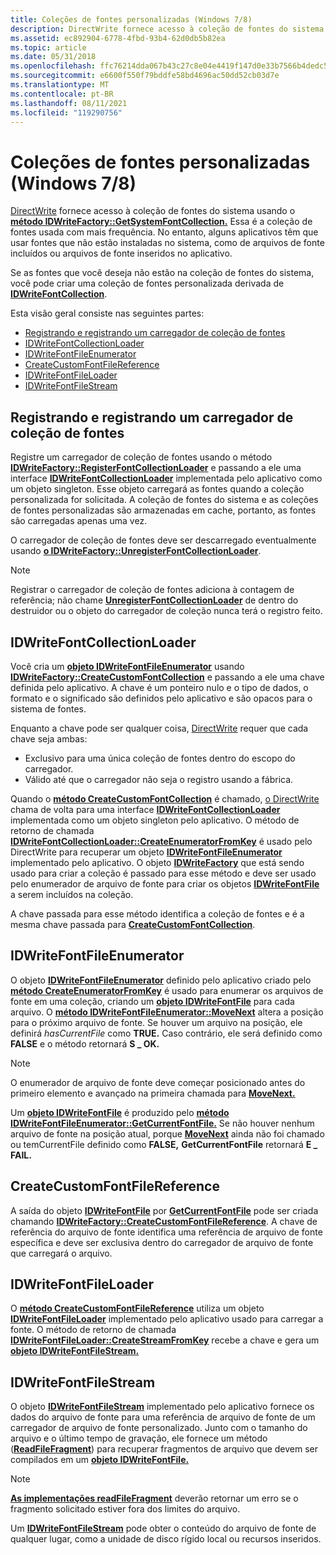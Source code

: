 ```yaml
---
title: Coleções de fontes personalizadas (Windows 7/8)
description: DirectWrite fornece acesso à coleção de fontes do sistema usando o método GetSystemFontCollection IDWriteFactory.
ms.assetid: ec892904-6778-4fbd-93b4-62d0db5b82ea
ms.topic: article
ms.date: 05/31/2018
ms.openlocfilehash: ffc76214dda067b43c27c8e04e4419f147d0e33b7566b4dedc5ac3255a1c1dc9
ms.sourcegitcommit: e6600f550f79bddfe58bd4696ac50dd52cb03d7e
ms.translationtype: MT
ms.contentlocale: pt-BR
ms.lasthandoff: 08/11/2021
ms.locfileid: "119290756"
---
```

# <a name="custom-font-collections-windows-78"></a>Coleções de fontes personalizadas (Windows 7/8)

[DirectWrite](direct-write-portal.md) fornece acesso à coleção de fontes do sistema usando o [**método IDWriteFactory::GetSystemFontCollection.**](/windows/win32/api/dwrite/nf-dwrite-idwritefactory-getsystemfontcollection) Essa é a coleção de fontes usada com mais frequência. No entanto, alguns aplicativos têm que usar fontes que não estão instaladas no sistema, como de arquivos de fonte incluídos ou arquivos de fonte inseridos no aplicativo.

Se as fontes que você deseja não estão na coleção de fontes do sistema, você pode criar uma coleção de fontes personalizada derivada de [**IDWriteFontCollection**](/windows/win32/api/dwrite/nn-dwrite-idwritefontcollection).

Esta visão geral consiste nas seguintes partes:

-   [Registrando e registrando um carregador de coleção de fontes](#registering-and-unregistering-a-font-collection-loader)
-   [IDWriteFontCollectionLoader](#idwritefontcollectionloader)
-   [IDWriteFontFileEnumerator](#idwritefontfileenumerator)
-   [CreateCustomFontFileReference](#createcustomfontfilereference)
-   [IDWriteFontFileLoader](#idwritefontfileloader)
-   [IDWriteFontFileStream](#idwritefontfilestream)

## <a name="registering-and-unregistering-a-font-collection-loader"></a>Registrando e registrando um carregador de coleção de fontes

Registre um carregador de coleção de fontes usando o método [**IDWriteFactory::RegisterFontCollectionLoader**](/windows/win32/api/dwrite/nf-dwrite-idwritefactory-registerfontcollectionloader) e passando a ele uma interface [**IDWriteFontCollectionLoader**](/windows/win32/api/dwrite/nn-dwrite-idwritefontcollectionloader) implementada pelo aplicativo como um objeto singleton. Esse objeto carregará as fontes quando a coleção personalizada for solicitada. A coleção de fontes do sistema e as coleções de fontes personalizadas são armazenadas em cache, portanto, as fontes são carregadas apenas uma vez.

O carregador de coleção de fontes deve ser descarregado eventualmente usando [**o IDWriteFactory::UnregisterFontCollectionLoader**](/windows/win32/api/dwrite/nf-dwrite-idwritefactory-unregisterfontcollectionloader).

> [!Note]  
> Registrar o carregador de coleção de fontes adiciona à contagem de referência; não chame [**UnregisterFontCollectionLoader**](/windows/win32/api/dwrite/nf-dwrite-idwritefactory-unregisterfontcollectionloader) de dentro do destruidor ou o objeto do carregador de coleção nunca terá o registro feito.

 

## <a name="idwritefontcollectionloader"></a>IDWriteFontCollectionLoader

Você cria um [**objeto IDWriteFontFileEnumerator**](/windows/win32/api/dwrite/nn-dwrite-idwritefontfileenumerator) usando [**IDWriteFactory::CreateCustomFontCollection**](/windows/win32/api/dwrite/nf-dwrite-idwritefactory-createcustomfontcollection) e passando a ele uma chave definida pelo aplicativo. A chave é um ponteiro nulo e o tipo de dados, o formato e o significado são definidos pelo aplicativo e são opacos para o sistema de fontes.

Enquanto a chave pode ser qualquer coisa, [DirectWrite](direct-write-portal.md) requer que cada chave seja ambas:

-   Exclusivo para uma única coleção de fontes dentro do escopo do carregador.
-   Válido até que o carregador não seja o registro usando a fábrica.

Quando o [**método CreateCustomFontCollection**](/windows/win32/api/dwrite/nf-dwrite-idwritefactory-createcustomfontcollection) é chamado, [o DirectWrite](direct-write-portal.md) chama de volta para uma interface [**IDWriteFontCollectionLoader**](/windows/win32/api/dwrite/nn-dwrite-idwritefontcollectionloader) implementada como um objeto singleton pelo aplicativo. O método de retorno de chamada [**IDWriteFontCollectionLoader::CreateEnumeratorFromKey**](/windows/win32/api/dwrite/nf-dwrite-idwritefontcollectionloader-createenumeratorfromkey) é usado pelo DirectWrite para recuperar um objeto [**IDWriteFontFileEnumerator**](/windows/win32/api/dwrite/nn-dwrite-idwritefontfileenumerator) implementado pelo aplicativo. O objeto [**IDWriteFactory**](/windows/win32/api/dwrite/nn-dwrite-idwritefactory) que está sendo usado para criar a coleção é passado para esse método e deve ser usado pelo enumerador de arquivo de fonte para criar os objetos [**IDWriteFontFile**](/windows/win32/api/dwrite/nn-dwrite-idwritefontfile) a serem incluídos na coleção.

A chave passada para esse método identifica a coleção de fontes e é a mesma chave passada para [**CreateCustomFontCollection**](/windows/win32/api/dwrite/nf-dwrite-idwritefactory-createcustomfontcollection).

## <a name="idwritefontfileenumerator"></a>IDWriteFontFileEnumerator

O objeto [**IDWriteFontFileEnumerator**](/windows/win32/api/dwrite/nn-dwrite-idwritefontfileenumerator) definido pelo aplicativo criado pelo [**método CreateEnumeratorFromKey**](/windows/win32/api/dwrite/nf-dwrite-idwritefontcollectionloader-createenumeratorfromkey) é usado para enumerar os arquivos de fonte em uma coleção, criando um [**objeto IDWriteFontFile**](/windows/win32/api/dwrite/nn-dwrite-idwritefontfile) para cada arquivo. O [**método IDWriteFontFileEnumerator::MoveNext**](/windows/win32/api/dwrite/nf-dwrite-idwritefontfileenumerator-movenext) altera a posição para o próximo arquivo de fonte. Se houver um arquivo na posição, ele definirá *hasCurrentFile* como **TRUE.** Caso contrário, ele será definido como **FALSE** e o método retornará **S \_ OK.**

> [!Note]  
> O enumerador de arquivo de fonte deve começar posicionado antes do primeiro elemento e avançado na primeira chamada para [**MoveNext.**](/windows/win32/api/dwrite/nf-dwrite-idwritefontfileenumerator-movenext)

 

Um [**objeto IDWriteFontFile**](/windows/win32/api/dwrite/nn-dwrite-idwritefontfile) é produzido pelo [**método IDWriteFontFileEnumerator::GetCurrentFontFile.**](/windows/win32/api/dwrite/nf-dwrite-idwritefontfileenumerator-getcurrentfontfile) Se não houver nenhum arquivo de fonte na posição atual, porque [**MoveNext**](/windows/win32/api/dwrite/nf-dwrite-idwritefontfileenumerator-movenext) ainda não foi chamado ou temCurrentFile definido como **FALSE,** **GetCurrentFontFile** retornará **E \_ FAIL.**

## <a name="createcustomfontfilereference"></a>CreateCustomFontFileReference

A saída do objeto [**IDWriteFontFile**](/windows/win32/api/dwrite/nn-dwrite-idwritefontfile) por [**GetCurrentFontFile**](/windows/win32/api/dwrite/nf-dwrite-idwritefontfileenumerator-getcurrentfontfile) pode ser criada chamando [**IDWriteFactory::CreateCustomFontFileReference**](/windows/win32/api/dwrite/nf-dwrite-idwritefactory-createcustomfontfilereference). A chave de referência do arquivo de fonte identifica uma referência de arquivo de fonte específica e deve ser exclusiva dentro do carregador de arquivo de fonte que carregará o arquivo.

## <a name="idwritefontfileloader"></a>IDWriteFontFileLoader

O [**método CreateCustomFontFileReference**](/windows/win32/api/dwrite/nf-dwrite-idwritefactory-createcustomfontfilereference) utiliza um objeto [**IDWriteFontFileLoader**](/windows/win32/api/dwrite/nn-dwrite-idwritefontfileloader) implementado pelo aplicativo usado para carregar a fonte. O método de retorno de chamada [**IDWriteFontFileLoader::CreateStreamFromKey**](/windows/win32/api/dwrite/nf-dwrite-idwritefontfileloader-createstreamfromkey) recebe a chave e gera um [**objeto IDWriteFontFileStream.**](/windows/win32/api/dwrite/nn-dwrite-idwritefontfilestream)

## <a name="idwritefontfilestream"></a>IDWriteFontFileStream

O objeto [**IDWriteFontFileStream**](/windows/win32/api/dwrite/nn-dwrite-idwritefontfilestream) implementado pelo aplicativo fornece os dados do arquivo de fonte para uma referência de arquivo de fonte de um carregador de arquivo de fonte personalizado. Junto com o tamanho do arquivo e o último tempo de gravação, ele fornece um método ([**ReadFileFragment**](/windows/win32/api/dwrite/nf-dwrite-idwritefontfilestream-readfilefragment)) para recuperar fragmentos de arquivo que devem ser compilados em um [**objeto IDWriteFontFile.**](/windows/win32/api/dwrite/nn-dwrite-idwritefontfile)

> [!Note]  
> [**As implementações readFileFragment**](/windows/win32/api/dwrite/nf-dwrite-idwritefontfilestream-readfilefragment) deverão retornar um erro se o fragmento solicitado estiver fora dos limites do arquivo.

 

Um [**IDWriteFontFileStream**](/windows/win32/api/dwrite/nn-dwrite-idwritefontfilestream) pode obter o conteúdo do arquivo de fonte de qualquer lugar, como a unidade de disco rígido local ou recursos inseridos.

 

 